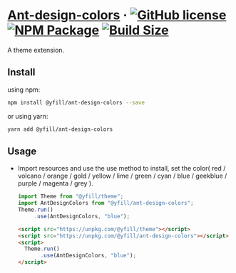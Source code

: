 # [Ant-design-colors](https://yfill.cn/ant-design-colors) &middot; [![GitHub license][mit]][mit-url] [![NPM Package][npm]][npm-url] [![Build Size][build-size]][build-size-url]

A theme extension.

## Install

using npm:
```sh
npm install @yfill/ant-design-colors --save
```
or using yarn:
```sh
yarn add @yfill/ant-design-colors
```

## Usage

* Import resources and use the use method to install, set the color( red / volcano / orange / gold / yellow / lime / green / cyan / blue / geekblue / purple / magenta / grey ).

  ```js
  import Theme from "@yfill/theme";
  import AntDesignColors from "@yfill/ant-design-colors";
  Theme.run()
       .use(AntDesignColors, "blue");
  ```

  ```html
  <script src="https://unpkg.com/@yfill/theme"></script>
  <script src="https://unpkg.com/@yfill/ant-design-colors"></script>
  <script>
    Theme.run()
         .use(AntDesignColors, "blue");
  </script>
  ```
[mit]:https://img.shields.io/badge/license-MIT-blue.svg
[mit-url]:https://github.com/Yfill/ant-design-colors/blob/main/LICENSE
[npm]: https://img.shields.io/npm/v/@yfill/ant-design-colors.svg
[npm-url]: https://www.npmjs.com/package/@yfill/ant-design-colors
[build-size]: https://badgen.net/bundlephobia/minzip/@yfill/ant-design-colors
[build-size-url]: https://bundlephobia.com/result?p=@yfill/ant-design-colors
